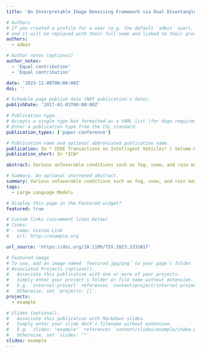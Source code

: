```yaml
---
title: 'An Interpretable Image Denoising Framework via Dual Disentangled Representation Learning'

# Authors
# If you created a profile for a user (e.g. the default `admin` user), write the username (folder name) here
# and it will be replaced with their full name and linked to their profile.
authors:
  - admin

# Author notes (optional)
author_notes:
  - 'Equal contribution'
  - 'Equal contribution'

date: '2023-11-08T00:00:00Z'
doi: ''

# Schedule page publish date (NOT publication's date).
publishDate: '2017-01-01T00:00:00Z'

# Publication type.
# Accepts a single type but formatted as a YAML list (for Hugo requirements).
# Enter a publication type from the CSL standard.
publication_types: ['paper-conference']

# Publication name and optional abbreviated publication name.
publication: In * IEEE Transactions on Intelligent Vehicles* ( Volume-9, Issue-1, January 2024)
publication_short: In *ICW*

abstract: Various unfavorable conditions such as fog, snow, and rain may degrade image quality and pose tremendous threats to the safety of autonomous driving. Numerous image-denoising solutions have been proposed to improve visibility under adverse weather conditions. However, previous studies have been limited in robustness, generalization ability, and interpretability as they were designed for specific scenarios. To address this problem, we introduce an interpretable image-denoising framework via Dual Disentangled Representation Learning (DDRL) to enhance robustness and interpretability by decomposing an image into content factors (e.g., objects) and context factors (e.g., weather conditions). DDRL consists of two Disentangled Representation Learning (DRL) blocks. In each DRL block, an input image is deconstructed into the latent content distribution and the weather distribution by minimizing their mutual information. To mitigate the impacts of weather styles, we incorporated a content discriminator and adversarial objectives to learn the decomposable interaction between two DRL blocks. Furthermore, we standardized the weather feature space, enabling our method to apply to various downstream tasks such as diverse degraded image generation. We evaluated DDRL under three weather conditions including fog, rain, and snow. The experimental results demonstrate that DDRL shows competitive performance with good generalization capability and high robustness under numerous weather conditions. Furthermore, quantitative analysis shows that DDRL can capture interpretable variations of weather factors and decompose them for safe and reliable all-weather autonomous driving.

# Summary. An optional shortened abstract.
summary: Various unfavorable conditions such as fog, snow, and rain may degrade image quality and pose tremendous threats to the safety of autonomous driving. Numerous image-denoising solutions have been proposed to improve visibility under adverse weather conditions. However, previous studies have been limited in robustness, generalization ability, and interpretability as they were designed for specific scenarios. To address this problem, we introduce an interpretable image-denoising framework via Dual Disentangled Representation Learning (DDRL) to enhance robustness and interpretability by decomposing an image into content factors (e.g., objects) and context factors (e.g., weather conditions). DDRL consists of two Disentangled Representation Learning (DRL) blocks. In each DRL block, an input image is deconstructed into the latent content distribution and the weather distribution by minimizing their mutual information. To mitigate the impacts of weather styles, we incorporated a content discriminator and adversarial objectives to learn the decomposable interaction between two DRL blocks. Furthermore, we standardized the weather feature space, enabling our method to apply to various downstream tasks such as diverse degraded image generation. We evaluated DDRL under three weather conditions including fog, rain, and snow. The experimental results demonstrate that DDRL shows competitive performance with good generalization capability and high robustness under numerous weather conditions. Furthermore, quantitative analysis shows that DDRL can capture interpretable variations of weather factors and decompose them for safe and reliable all-weather autonomous driving.
tags:
  - Large Language Models

# Display this page in the Featured widget?
featured: true

# Custom links (uncomment lines below)
# links:
# - name: Custom Link
#   url: http://example.org

url_source: 'https://doi.org/10.1109/TIV.2023.3331017'

# Featured image
# To use, add an image named `featured.jpg/png` to your page's folder.
# Associated Projects (optional).
#   Associate this publication with one or more of your projects.
#   Simply enter your project's folder or file name without extension.
#   E.g. `internal-project` references `content/project/internal-project/index.md`.
#   Otherwise, set `projects: []`.
projects:
  - example

# Slides (optional).
#   Associate this publication with Markdown slides.
#   Simply enter your slide deck's filename without extension.
#   E.g. `slides: "example"` references `content/slides/example/index.md`.
#   Otherwise, set `slides: ""`.
slides: example
---
```

